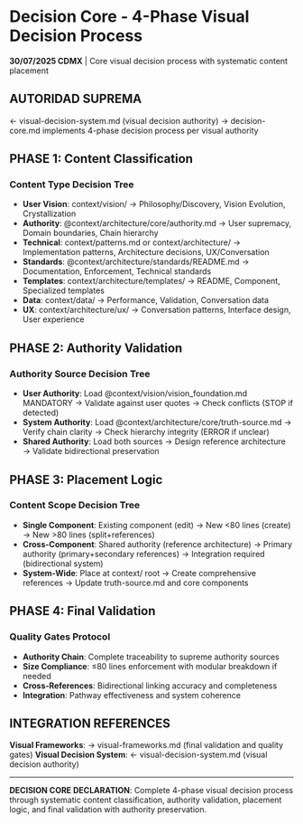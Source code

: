 # Decision Core - 4-Phase Visual Decision Process

**30/07/2025 CDMX** | Core visual decision process with systematic content placement

## AUTORIDAD SUPREMA
← visual-decision-system.md (visual decision authority) → decision-core.md implements 4-phase decision process per visual authority

## PHASE 1: Content Classification

### Content Type Decision Tree
- **User Vision**: context/vision/ → Philosophy/Discovery, Vision Evolution, Crystallization
- **Authority**: @context/architecture/core/authority.md → User supremacy, Domain boundaries, Chain hierarchy
- **Technical**: context/patterns.md or context/architecture/ → Implementation patterns, Architecture decisions, UX/Conversation
- **Standards**: @context/architecture/standards/README.md → Documentation, Enforcement, Technical standards
- **Templates**: context/architecture/templates/ → README, Component, Specialized templates
- **Data**: context/data/ → Performance, Validation, Conversation data
- **UX**: context/architecture/ux/ → Conversation patterns, Interface design, User experience

## PHASE 2: Authority Validation

### Authority Source Decision Tree
- **User Authority**: Load @context/vision/vision_foundation.md MANDATORY → Validate against user quotes → Check conflicts (STOP if detected)
- **System Authority**: Load @context/architecture/core/truth-source.md → Verify chain clarity → Check hierarchy integrity (ERROR if unclear)
- **Shared Authority**: Load both sources → Design reference architecture → Validate bidirectional preservation

## PHASE 3: Placement Logic

### Content Scope Decision Tree
- **Single Component**: Existing component (edit) → New <80 lines (create) → New >80 lines (split+references)
- **Cross-Component**: Shared authority (reference architecture) → Primary authority (primary+secondary references) → Integration required (bidirectional system)
- **System-Wide**: Place at context/ root → Create comprehensive references → Update truth-source.md and core components

## PHASE 4: Final Validation

### Quality Gates Protocol
- **Authority Chain**: Complete traceability to supreme authority sources
- **Size Compliance**: ≤80 lines enforcement with modular breakdown if needed
- **Cross-References**: Bidirectional linking accuracy and completeness
- **Integration**: Pathway effectiveness and system coherence

## INTEGRATION REFERENCES
**Visual Frameworks**: → visual-frameworks.md (final validation and quality gates)
**Visual Decision System**: ← visual-decision-system.md (visual decision authority)

---
**DECISION CORE DECLARATION**: Complete 4-phase visual decision process through systematic content classification, authority validation, placement logic, and final validation with authority preservation.